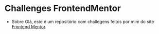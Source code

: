 # Challenges FrontendMentor

- Sobre
Olá, este é um repositório com challegens feitos por mim do site <a href="https://www.frontendmentor.io/challenge">Frontend Mentor</a>.


